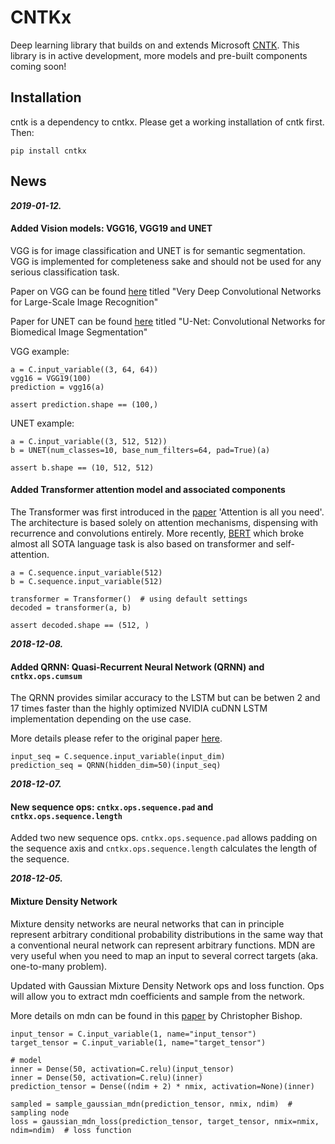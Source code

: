 # CNTKx
Deep learning library that builds on and extends Microsoft [CNTK](https://github.com/Microsoft/CNTK). 
This library is in active development, more models and pre-built components coming soon!

## Installation
cntk is a dependency to cntkx. Please get a working installation of cntk first. Then:

    pip install cntkx


## News
***2019-01-12.***
#### Added Vision models: VGG16, VGG19 and UNET
VGG is for image classification and UNET is for semantic segmentation. VGG is implemented for completeness 
sake and should not be used for any serious classification task.


Paper on VGG can be found [here](https://arxiv.org/abs/1409.1556) titled "Very Deep Convolutional Networks 
for Large-Scale Image Recognition"

Paper for UNET can be found [here](https://arxiv.org/abs/1505.04597) titled "U-Net: Convolutional Networks 
for Biomedical Image Segmentation"

VGG example:

    a = C.input_variable((3, 64, 64))
    vgg16 = VGG19(100)
    prediction = vgg16(a)

    assert prediction.shape == (100,)

UNET example:

    a = C.input_variable((3, 512, 512))
    b = UNET(num_classes=10, base_num_filters=64, pad=True)(a)

    assert b.shape == (10, 512, 512)


#### Added Transformer attention model and associated components
The Transformer was first introduced in the [paper](https://arxiv.org/abs/1706.03762) 'Attention is all you need'.
The architecture is based solely on attention mechanisms, dispensing with recurrence and convolutions entirely.
More recently, [BERT](https://arxiv.org/abs/1810.04805) which broke almost all SOTA language task is also based on 
transformer and self-attention.

    a = C.sequence.input_variable(512)
    b = C.sequence.input_variable(512)

    transformer = Transformer()  # using default settings
    decoded = transformer(a, b)

    assert decoded.shape == (512, )


***2018-12-08.***
#### Added QRNN: Quasi-Recurrent Neural Network (QRNN) and `cntkx.ops.cumsum`
The QRNN provides similar accuracy to the LSTM but can be betwen 2 and 17 times faster than the 
highly optimized NVIDIA cuDNN LSTM implementation depending on the use case.

More details please refer to the original paper [here](https://arxiv.org/abs/1611.01576).

    input_seq = C.sequence.input_variable(input_dim)
    prediction_seq = QRNN(hidden_dim=50)(input_seq)

***2018-12-07.***
#### New sequence ops: `cntkx.ops.sequence.pad` and `cntkx.ops.sequence.length`
Added two new sequence ops. `cntkx.ops.sequence.pad` allows padding on the sequence axis and 
`cntkx.ops.sequence.length` calculates the length of the sequence.

***2018-12-05.***
#### Mixture Density Network
Mixture density networks are neural networks that can in principle represent arbitrary conditional 
probability distributions in the same way that a conventional neural network can represent arbitrary functions.
MDN are very useful when you need to map an input to several correct targets (aka. one-to-many problem).

Updated with Gaussian Mixture Density Network ops and loss function. Ops will allow you to extract mdn coefficients and sample from the network.

More details on mdn can be found in this [paper](https://publications.aston.ac.uk/373/1/NCRG_94_004.pdf) by Christopher Bishop.

    input_tensor = C.input_variable(1, name="input_tensor")
    target_tensor = C.input_variable(1, name="target_tensor")
    
    # model
    inner = Dense(50, activation=C.relu)(input_tensor)
    inner = Dense(50, activation=C.relu)(inner)
    prediction_tensor = Dense((ndim + 2) * nmix, activation=None)(inner)
    
    sampled = sample_gaussian_mdn(prediction_tensor, nmix, ndim)  # sampling node
    loss = gaussian_mdn_loss(prediction_tensor, target_tensor, nmix=nmix, ndim=ndim)  # loss function